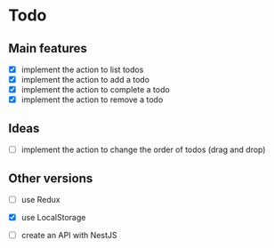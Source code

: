 # Todo

## Main features
- [x] implement the action to list todos
- [x] implement the action to add a todo
- [x] implement the action to complete a todo
- [x] implement the action to remove a todo

## Ideas
- [ ] implement the action to change the order of todos (drag and drop)

## Other versions
- [ ] use Redux
- [x] use LocalStorage
- [ ] create an API with NestJS

